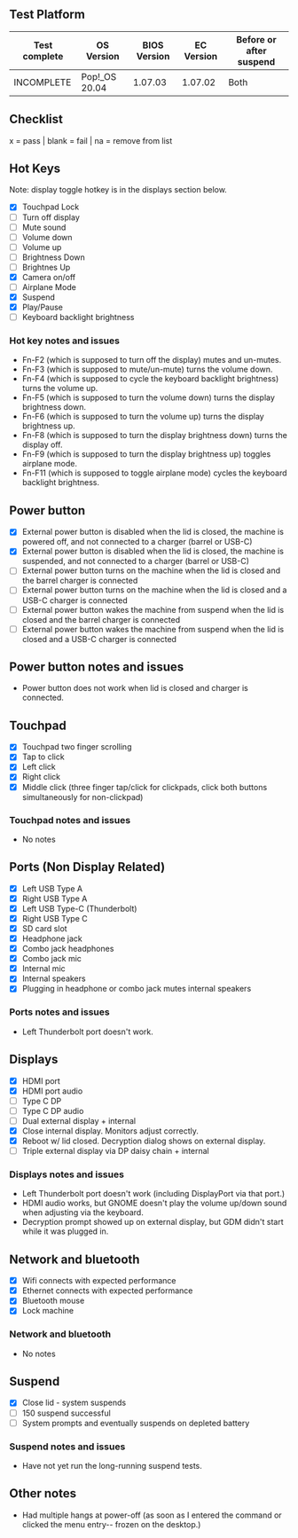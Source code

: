 ## Test Platform

| Test complete | OS Version     | BIOS Version | EC Version | Before or after suspend |
| ------------- | -------------- | ------------ | ---------- | ----------------------- |
| INCOMPLETE    | Pop!\_OS 20.04 | 1.07.03      | 1.07.02    | Both                    |

## Checklist
x = pass | blank = fail | na = remove from list

## Hot Keys

Note: display toggle hotkey is in the displays section below.

- [X] Touchpad Lock
- [ ] Turn off display
- [ ] Mute sound
- [ ] Volume down
- [ ] Volume up
- [ ] Brightness Down
- [ ] Brightnes Up
- [X] Camera on/off
- [ ] Airplane Mode
- [X] Suspend
- [X] Play/Pause
- [ ] Keyboard backlight brightness

### Hot key notes and issues

- Fn-F2 (which is supposed to turn off the display) mutes and un-mutes.
- Fn-F3 (which is supposed to mute/un-mute) turns the volume down.
- Fn-F4 (which is supposed to cycle the keyboard backlight brightness) turns the volume up.
- Fn-F5 (which is supposed to turn the volume down) turns the display brightness down.
- Fn-F6 (which is supposed to turn the volume up) turns the display brightness up.
- Fn-F8 (which is supposed to turn the display brightness down) turns the display off.
- Fn-F9 (which is supposed to turn the display brightness up) toggles airplane mode.
- Fn-F11 (which is supposed to toggle airplane mode) cycles the keyboard backlight brightness.

## Power button

- [X] External power button is disabled when the lid is closed, the machine is powered off, and not connected to a charger (barrel or USB-C)
- [X] External power button is disabled when the lid is closed, the machine is suspended, and not connected to a charger (barrel or USB-C)
- [ ] External power button turns on the machine when the lid is closed and the barrel charger is connected
- [ ] External power button turns on the machine when the lid is closed and a USB-C charger is connected
- [ ] External power button wakes the machine from suspend when the lid is closed and the barrel charger is connected
- [ ] External power button wakes the machine from suspend when the lid is closed and a USB-C charger is connected

## Power button notes and issues

- Power button does not work when lid is closed and charger is connected.

## Touchpad

- [X] Touchpad two finger scrolling 
- [X] Tap to click
- [X] Left click
- [X] Right click
- [X] Middle click (three finger tap/click for clickpads, click both buttons simultaneously for non-clickpad)

### Touchpad notes and issues

- No notes

## Ports (Non Display Related)

- [X] Left USB Type A
- [X] Right USB Type A
- [X] Left USB Type-C (Thunderbolt)
- [X] Right USB Type C
- [X] SD card slot
- [X] Headphone jack
- [X] Combo jack headphones
- [X] Combo jack mic
- [X] Internal mic
- [X] Internal speakers
- [X] Plugging in headphone or combo jack mutes internal speakers

### Ports notes and issues

- Left Thunderbolt port doesn't work.

## Displays

- [X] HDMI port
- [X] HDMI port audio
- [ ] Type C DP
- [ ] Type C DP audio
- [ ] Dual external display + internal
- [X] Close internal display. Monitors adjust correctly.
- [X] Reboot w/ lid closed. Decryption dialog shows on external display.
- [ ] Triple external display via DP daisy chain + internal

### Displays notes and issues

- Left Thunderbolt port doesn't work (including DisplayPort via that port.)
- HDMI audio works, but GNOME doesn't play the volume up/down sound when adjusting via the keyboard.
- Decryption prompt showed up on external display, but GDM didn't start while it was plugged in.

## Network and bluetooth

- [X] Wifi connects with expected performance
- [X] Ethernet connects with expected performance
- [X] Bluetooth mouse
- [X] Lock machine

### Network and bluetooth

- No notes

## Suspend

- [X] Close lid - system suspends
- [ ] 150 suspend successful
- [ ] System prompts and eventually suspends on depleted battery

### Suspend notes and issues

- Have not yet run the long-running suspend tests.

## Other notes

- Had multiple hangs at power-off (as soon as I entered the command or clicked the menu entry-- frozen on the desktop.)

